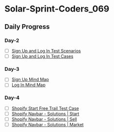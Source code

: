# Solar-Sprint-Coders_069

## Daily Progress

### Day-2
- [ ] [Sign Up and Log In Test Scenarios](https://trello.com/invite/b/66fc2a83510999c101572d5f/ATTI8f1723d9b568676a8f8896c7393a27acB9A8011F/shopify-test-scenarios)
- [ ] [Sign Up and Log In Test Cases](https://docs.google.com/spreadsheets/d/1Crd5CLvZ7Dc7gdq7R23SvBBdRENyYi2FtCxCX7AdRh0/edit?usp=sharing)
### Day-3
- [ ] [Sign Up Mind Map](https://miro.com/welcomeonboard/NjN5ejNSUnZwMklvbTAzTlRCamRLelNmQmFpODJSOGtRYkJkNnVWWUxXeHR1M1BCM2JoN0l4S0FKVE1GUmlleXwzNDU4NzY0NTk5MTI5MTY4NDY1fDI=?share_link_id=744227548027)
- [ ] [Log In Mind Map](https://miro.com/welcomeonboard/dXdRNzlkSlFNN3ZHckFwNnVNQkVhZnJVMDQwNUVYMEFTb1drVlFuYTlsV014NThKakEzYmtVMU53blJEMHBya3wzNDU4NzY0NTk5MTI5MTY4NDY1fDI=?share_link_id=460933239270)
### Day-4
- [ ] [Shopify Start Free Trail Test Case](https://docs.google.com/spreadsheets/d/1Crd5CLvZ7Dc7gdq7R23SvBBdRENyYi2FtCxCX7AdRh0/edit?usp=sharing)
- [ ] [Shopify Navbar - Solutions | Start](https://docs.google.com/spreadsheets/d/1Crd5CLvZ7Dc7gdq7R23SvBBdRENyYi2FtCxCX7AdRh0/edit?usp=sharing)
- [ ] [Shopify Navbar - Solutions | Sell](https://docs.google.com/spreadsheets/d/1Crd5CLvZ7Dc7gdq7R23SvBBdRENyYi2FtCxCX7AdRh0/edit?usp=sharing)
- [ ] [Shopify Navbar - Solutions | Market](https://docs.google.com/spreadsheets/d/1Crd5CLvZ7Dc7gdq7R23SvBBdRENyYi2FtCxCX7AdRh0/edit?usp=sharing)
